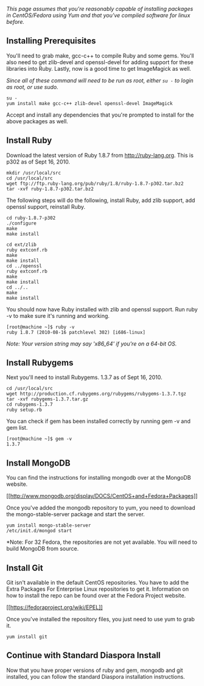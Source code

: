 *This page assumes that you're reasonably capable of installing packages in CentOS/Fedora using Yum and that you've compiled software for linux before.*

## Installing Prerequisites

You'll need to grab make, gcc-c++ to compile Ruby and some gems.  You'll also need to get zlib-devel and openssl-devel for adding support for these libraries into Ruby.  Lastly, now is a good time to get ImageMagick as well.

*Since all of these command will need to be run as root, either `su -` to login as root, or use sudo.*

    su -
    yum install make gcc-c++ zlib-devel openssl-devel ImageMagick

Accept and install any dependencies that you're prompted to install for the above packages as well.

## Install Ruby

Download the latest version of Ruby 1.8.7 from http://ruby-lang.org.  This is p302 as of Sept 16, 2010.

    mkdir /usr/local/src
    cd /usr/local/src
    wget ftp://ftp.ruby-lang.org/pub/ruby/1.8/ruby-1.8.7-p302.tar.bz2
    tar -xvf ruby-1.8.7-p302.tar.bz2

The following steps will do the following, install Ruby, add zlib support, add openssl support, reinstall Ruby.

    cd ruby-1.8.7-p302
    ./configure
    make
    make install

    cd ext/zlib
    ruby extconf.rb
    make
    make install
    cd ../openssl
    ruby extconf.rb
    make
    make install
    cd ../..
    make
    make install

You should now have Ruby installed with zlib and openssl support.  Run ruby -v to make sure it's running and working.

    [root@machine ~]$ ruby -v
    ruby 1.8.7 (2010-08-16 patchlevel 302) [i686-linux]

*Note: Your version string may say 'x86_64' if you're on a 64-bit OS.*

## Install Rubygems

Next you'll need to install Rubygems.  1.3.7 as of Sept 16, 2010.

    cd /usr/local/src
    wget http://production.cf.rubygems.org/rubygems/rubygems-1.3.7.tgz
    tar -xvf rubygems-1.3.7.tar.gz
    cd rubygems-1.3.7
    ruby setup.rb

You can check if gem has been installed correctly by running gem -v and gem list.

    [root@machine ~]$ gem -v
    1.3.7

## Install MongoDB

You can find the instructions for installing mongodb over at the MongoDB website.

[[http://www.mongodb.org/display/DOCS/CentOS+and+Fedora+Packages]]

Once you've added the mongodb repository to yum, you need to download the mongo-stable-server package and start the server.

    yum install mongo-stable-server
    /etc/init.d/mongod start

*Note: For 32 Fedora, the repositories are not yet available. You will need to build MongoDB from source.

## Install Git

Git isn't available in the default CentOS repositories.  You have to add the Extra Packages For Enterprise Linux repositories to get it.  Information on how to install the repo can be found over at the Fedora Project website.

[[https://fedoraproject.org/wiki/EPEL]]

Once you've installed the repository files, you just need to use yum to grab it.

    yum install git

## Continue with Standard Diaspora Install

Now that you have proper versions of ruby and gem, mongodb and git installed, you can follow the standard Diaspora installation instructions.